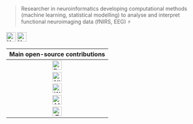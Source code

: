 > Researcher in neuroinformatics developing computational methods (machine learning, statistical modelling) to analyse and interpret functional neuroimaging data (fNIRS, EEG) ⚡

<a href="https://gitlab.com/HanBnrd" target="_blank" style="text-decoration:none"><img src="https://img.shields.io/badge/GitLab-HanBnrd-blue?logo=gitlab" alt="HanBnrd" height="25"></a> <a href="https://github.com/HanBnrd" target="_blank" style="text-decoration:none"><img src="https://img.shields.io/badge/GitHub-HanBnrd-blue?logo=github" alt="HanBnrd" height="25"></a>

| Main open-source contributions |
|:-:|
| <a href="https://gitlab.com/HanBnrd/benchnirs" target="_blank" style="text-decoration:none"><img src="https://img.shields.io/badge/BenchNIRS-grey?logo=gitlab" alt="BenchNIRS" height="25"></a> |
| <a href="https://github.com/HanBnrd/NIRSimple" target="_blank" style="text-decoration:none"><img src="https://img.shields.io/badge/NIRSimple-grey?logo=github" alt="NIRSimple" height="25"></a> |
| <a href="https://gitlab.com/HanBnrd/workload-bci" target="_blank" style="text-decoration:none"><img src="https://img.shields.io/badge/Workload BCI-grey?logo=gitlab" alt="Workload BCI" height="25"> |
| <a href="https://github.com/mne-tools/mne-python" target="_blank" style="text-decoration:none"><img src="https://img.shields.io/badge/MNE Python-grey?logo=github" alt="MNE Python" height="25"> |
| <a href="https://github.com/celiao/tmdbsimple" target="_blank" style="text-decoration:none"><img src="https://img.shields.io/badge/TMDb Simple-grey?logo=github" alt="TMDb Simple" height="25"> |
